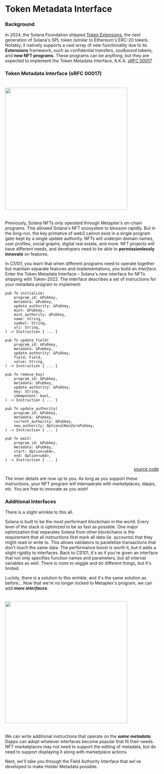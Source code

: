 # Token Metadata Interface

### Background

In 2024, the Solana Foundation shipped <a href="https://solana.com/solutions/token-extensions" target="_blank">Token Extensions</a>, the next generation of Solana's SPL token (similar to Ethereum's ERC-20 token). Notably, it natively supports a vast array of new functionality due to its **Extensions** framework, such as confidential transfers, soulbound tokens, and **new NFT programs**. These programs can be anything, but they are expected to implement the Token Metadata Interface, A.K.A. <a href="https://forum.solana.com/t/srfc-00017-token-metadata-interface/283" target="_blank">sRFC 00017</a>.

### Token Metadata Interface (sRFC 00017)

<img src="/freedom.gif" width="400px" style="margin: 20px auto;"/>

Previously, Solana NFTs only operated through Metaplex's on-chain programs. This allowed Solana's NFT ecosystem to blossom rapidly. But in the long-run, the key primative of web3 cannot exist in a single program gate-kept by a single update authority. NFTs will underpin domain names, user profiles, social graphs, digital real estate, and more. NFT projects will have different needs, and developers need to be able to **permissionlessly innovate** on features.

In CS101, you learn that when different programs need to operate together but maintain separate features and implementations, you build an _interface_. Enter the Token Metadata Interface – Solana's new interface for NFTs shipping with Token-2022. The interface describes a set of instructions for your metadata program to implement:

```
pub fn initialize(
    program_id: &Pubkey,
    metadata: &Pubkey,
    update_authority: &Pubkey,
    mint: &Pubkey,
    mint_authority: &Pubkey,
    name: String,
    symbol: String,
    uri: String,
) -> Instruction { ... }

pub fn update_field(
    program_id: &Pubkey,
    metadata: &Pubkey,
    update_authority: &Pubkey,
    field: Field,
    value: String,
) -> Instruction { ... }

pub fn remove_key(
    program_id: &Pubkey,
    metadata: &Pubkey,
    update_authority: &Pubkey,
    key: String,
    idempotent: bool,
) -> Instruction { ... }

pub fn update_authority(
    program_id: &Pubkey,
    metadata: &Pubkey,
    current_authority: &Pubkey,
    new_authority: OptionalNonZeroPubkey,
) -> Instruction { ... }

pub fn emit(
    program_id: &Pubkey,
    metadata: &Pubkey,
    start: Option<u64>,
    end: Option<u64>,
) -> Instruction { ... }
```

<div style="text-align: right">
    <a href="https://github.com/solana-labs/solana-program-library/blob/9ddfe54cc051759f1c619aecf7ba31d93f28d846/token-metadata/interface/src/instruction.rs#L229" target="blank">source code</a>
</div>

The inner details are now up to you. As long as you support these instructions, your NFT program will interoperate with marketplaces, dapps, etc. You are free to innovate as you wish!

### Additional Interfaces

There is a slight wrinkle to this all.

Solana is built to be the most performant blockchain in the world. Every level of the stack is optimized to be as fast as possible. One major optimization that separates Solana from other blockchains is the requirement that all instructions first mark all data (ie. accounts) that they might read or write to. This allows validators to parallelize transactions that don't touch the same data. The performance boost is worth it, but it adds a slight rigidity to interfaces. Back to CS101, it's as if you're given an interface that not only specifies function names and parameters, but all internal variables as well. There is room to wiggle and do different things, but it's limited.

Luckily, there is a solution to this wrinkle, and it's the same solution as before... Now that we're no longer locked to Metaplex's program, we can add **_more interfaces_**.

<img src="/more-interfaces.png" width="400px" style="margin: 20px auto;"/>

We can write additional instructions that operate on the **_same metadata_**. Dapps can adopt whatever interfaces become popular that fit their needs. NFT marketplaces may not need to support the editing of metadata, but do need to support displaying it along with marketplace actions.

Next, we'll take you through the Field Authority Interface that we've developed to make Holder Metadata possible.

